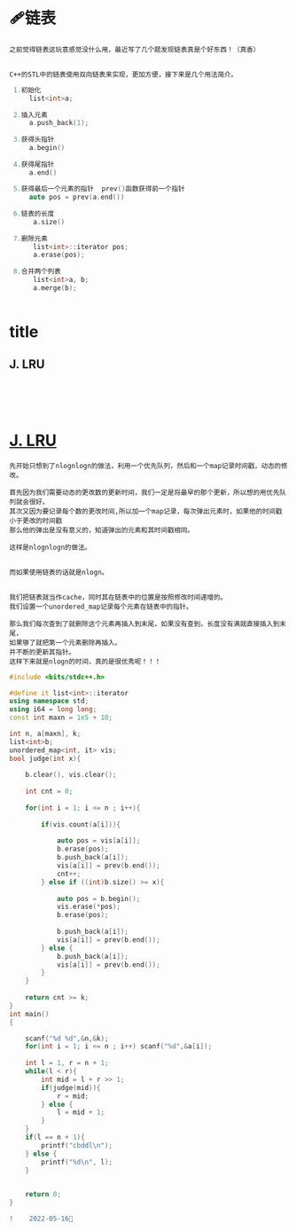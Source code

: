 #  🩹链表


    之前觉得链表这玩意感觉没什么用，最近写了几个题发现链表真是个好东西！（真香）
    
    
    C++的STL中的链表使用双向链表来实现，更加方便，接下来是几个用法简介。
 
```C++
 1.初始化
     list<int>a;
 
 2.插入元素
     a.push_back(1);
     
 3.获得头指针
     a.begin()
     
 4.获得尾指针
     a.end()
     
 5.获得最后一个元素的指针  prev()函数获得前一个指针
     auto pos = prev(a.end())
     
 6.链表的长度
      a.size()
      
 7.删除元素
      list<int>::iterator pos;
      a.erase(pos);
      
 8.合并两个列表
      list<int>a, b;
      a.merge(b);
      
```
 <span id="jump0"></span>
 #  title
 ## J. LRU
 <br>
 <br>
 <br>
 
 # [J. LRU](https://codeforces.com/gym/103366/problem/J)
 
    先开始只想到了nlognlogn的做法，利用一个优先队列，然后和一个map记录时间戳，动态的修改。
    
    首先因为我们需要动态的更改数的更新时间，我们一定是将最早的那个更新，所以想的用优先队列就会很好。
    其次又因为要记录每个数的更改时间,所以加一个map记录，每次弹出元素时，如果他的时间戳小于更改的时间戳
    那么他的弹出是没有意义的，知道弹出的元素和其时间戳相同。
    
    这样是nlognlogn的做法。
    
    
    而如果使用链表的话就是nlogn。
    
    
    我们把链表就当作cache，同时其在链表中的位置是按照修改时间递增的。
    我们设置一个unordered_map记录每个元素在链表中的指针。
    
    那么我们每次查到了就删除这个元素再插入到末尾，如果没有查到，长度没有满就直接插入到末尾，
    如果够了就把第一个元素删除再插入。
    并不断的更新其指针。
    这样下来就是nlogn的时间，真的是很优秀呢！！！
    
```C++
#include <bits/stdc++.h>

#define it list<int>::iterator
using namespace std;
using i64 = long long;
const int maxn = 1e5 + 10;

int n, a[maxn], k;
list<int>b;
unordered_map<int, it> vis;
bool judge(int x){
	
	b.clear(), vis.clear();
	
	int cnt = 0;
	
	for(int i = 1; i <= n ; i++){
		
		if(vis.count(a[i])){
			
			auto pos = vis[a[i]];
			b.erase(pos);
			b.push_back(a[i]);
			vis[a[i]] = prev(b.end());
			cnt++;
		} else if ((int)b.size() >= x){
			
			auto pos = b.begin();
			vis.erase(*pos);
			b.erase(pos);
			
			b.push_back(a[i]);
			vis[a[i]] = prev(b.end());
		} else {
			b.push_back(a[i]);
			vis[a[i]] = prev(b.end());
		}
	}
	
	return cnt >= k;
}
int main()
{

	scanf("%d %d",&n,&k);
	for(int i = 1; i <= n ; i++) scanf("%d",&a[i]);
	
	int l = 1, r = n + 1;
	while(l < r){
		int mid = l + r >> 1;
		if(judge(mid)){
			r = mid;
		} else {
			l = mid + 1;
		}
	}
	if(l == n + 1){
		printf("cbddl\n");
	} else {
		printf("%d\n", l);
	}
	

	return 0;  
}
```
```diff
!    2022-05-16🥣
```
